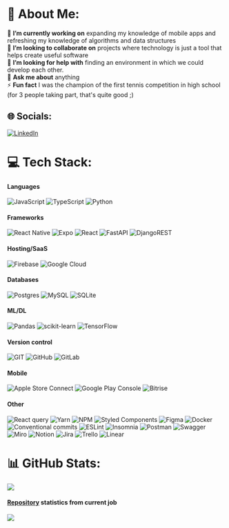 # 💫 About Me:
🔭 **I’m currently working on** expanding my knowledge of mobile apps and refreshing my knowledge of algorithms and data structures<br>👯 **I’m looking to collaborate on** projects where technology is just a tool that helps create useful software<br>🤝 **I’m looking for help with** finding an environment in which we could develop each other.<br>💬 **Ask me about** anything<br>⚡ **Fun fact** I was the champion of the first tennis competition in high school (for 3 people taking part, that's quite good ;)


## 🌐 Socials:
[![LinkedIn](https://img.shields.io/badge/LinkedIn-%230077B5.svg?logo=linkedin&logoColor=white)](https://www.linkedin.com/in/dawid-wietrzych/) 

# 💻 Tech Stack:
#### Languages
![JavaScript](https://img.shields.io/badge/javascript-%23323330.svg?style=for-the-badge&logo=javascript&logoColor=%23F7DF1E) ![TypeScript](https://img.shields.io/badge/typescript-%23007ACC.svg?style=for-the-badge&logo=typescript&logoColor=white) 
![Python](https://img.shields.io/badge/python-3670A0?style=for-the-badge&logo=python&logoColor=ffdd54) 
#### Frameworks
![React Native](https://img.shields.io/badge/react_native-%2320232a.svg?style=for-the-badge&logo=react&logoColor=%2361DAFB) ![Expo](https://img.shields.io/badge/expo-1C1E24?style=for-the-badge&logo=expo&logoColor=#D04A37) ![React](https://img.shields.io/badge/react-%2320232a.svg?style=for-the-badge&logo=react&logoColor=%2361DAFB) ![FastAPI](https://img.shields.io/badge/FastAPI-005571?style=for-the-badge&logo=fastapi) ![DjangoREST](https://img.shields.io/badge/DJANGO-REST-ff1709?style=for-the-badge&logo=django&logoColor=white&color=ff1709&labelColor=gray)
#### Hosting/SaaS
![Firebase](https://img.shields.io/badge/firebase-%23039BE5.svg?style=for-the-badge&logo=firebase) ![Google Cloud](https://img.shields.io/badge/Google%20Cloud-%234285F4.svg?style=for-the-badge&logo=google-cloud&logoColor=white) 
#### Databases
![Postgres](https://img.shields.io/badge/postgres-%23316192.svg?style=for-the-badge&logo=postgresql&logoColor=white) ![MySQL](https://img.shields.io/badge/mysql-%2300f.svg?style=for-the-badge&logo=mysql&logoColor=white) ![SQLite](https://img.shields.io/badge/sqlite-%2307405e.svg?style=for-the-badge&logo=sqlite&logoColor=white) 
#### ML/DL
![Pandas](https://img.shields.io/badge/pandas-%23150458.svg?style=for-the-badge&logo=pandas&logoColor=white) ![scikit-learn](https://img.shields.io/badge/scikit--learn-%23F7931E.svg?style=for-the-badge&logo=scikit-learn&logoColor=white) ![TensorFlow](https://img.shields.io/badge/TensorFlow-%23FF6F00.svg?style=for-the-badge&logo=TensorFlow&logoColor=white)
#### Version control
![GIT](https://img.shields.io/badge/Git-fc6d26?style=for-the-badge&logo=git&logoColor=white) ![GitHub](https://img.shields.io/badge/GitHub-%23121011.svg?style=for-the-badge&logo=github&logoColor=white) ![GitLab](https://img.shields.io/static/v1?message=gitlab&logo=gitlab&labelColor=5c5c5c&color=5c5c5c&logoColor=%27&label=%20&style=for-the-badge)
#### Mobile
![Apple Store Connect](https://img.shields.io/static/v1?message=apple%20store%20connect&logo=apple&labelColor=black&color=black&logoColor=white&label=%20&style=for-the-badge) ![Google Play Console](https://img.shields.io/static/v1?message=google%20play%20console&logo=google%20play&labelColor=0075e5&color=0075e5&logoColor=%27&label=%20&style=for-the-badge) ![Bitrise](https://img.shields.io/static/v1?message=Bitrise&logo=Bitrise&labelColor=683D87&color=683D87&logoColor=%27&label=%20&style=for-the-badge)

#### Other
![React query](https://img.shields.io/badge/reactquery-FF4154.svg?style=for-the-badge&logo=reactquery&logoColor=1A393E) ![Yarn](https://img.shields.io/badge/yarn-%232C8EBB.svg?style=for-the-badge&logo=yarn&logoColor=white) ![NPM](https://img.shields.io/badge/NPM-%23000000.svg?style=for-the-badge&logo=npm&logoColor=white) ![Styled Components](https://img.shields.io/badge/styled--components-DB7093?style=for-the-badge&logo=styled-components&logoColor=white) ![Figma](https://img.shields.io/badge/figma-%23F24E1E.svg?style=for-the-badge&logo=figma&logoColor=white) ![Docker](https://img.shields.io/badge/docker-%230db7ed.svg?style=for-the-badge&logo=docker&logoColor=white) ![Conventional commits](https://img.shields.io/static/v1?message=conventional%20commits&logo=conventionalcommits&labelColor=FE5196&color=FE5196&logoColor=white&label=%20&style=for-the-badge) ![ESLint](https://img.shields.io/badge/ESLint-4B3263?style=for-the-badge&logo=eslint&logoColor=white) ![Insomnia](https://img.shields.io/badge/Insomnia-black?style=for-the-badge&logo=insomnia&logoColor=5849BE) ![Postman](https://img.shields.io/badge/Postman-FF6C37?style=for-the-badge&logo=postman&logoColor=white) ![Swagger](https://img.shields.io/badge/-Swagger-%23Clojure?style=for-the-badge&logo=swagger&logoColor=white) ![Miro](https://img.shields.io/static/v1?message=miro&logo=miro&labelColor=f7c33c&color=f7c33c&logoColor=050038&label=%20&style=for-the-badge) ![Notion](https://img.shields.io/badge/Notion-%23000000.svg?style=for-the-badge&logo=notion&logoColor=white) ![Jira](https://img.shields.io/static/v1?message=jira&logo=jira&labelColor=0052CC&color=0052CC&logoColor=%27&label=%20&style=for-the-badge) ![Trello](https://img.shields.io/badge/Trello-%23026AA7.svg?style=for-the-badge&logo=Trello&logoColor=white) ![Linear](https://img.shields.io/static/v1?message=linear&logo=linear&labelColor=5E6AD2&color=5E6AD2&logoColor=white&label=%20&style=for-the-badge)

# 📊 GitHub Stats:
![](https://github-readme-stats.vercel.app/api/top-langs/?username=Dawwie&theme=calm&hide_border=false&include_all_commits=false&count_private=false&layout=compact)
#### [Repository](https://github.com/dawidwietrzych) statistics from current job<br/>
![](https://github-readme-streak-stats.herokuapp.com/?user=dawidwietrzych&theme=calm&hide_border=false)<br/>


